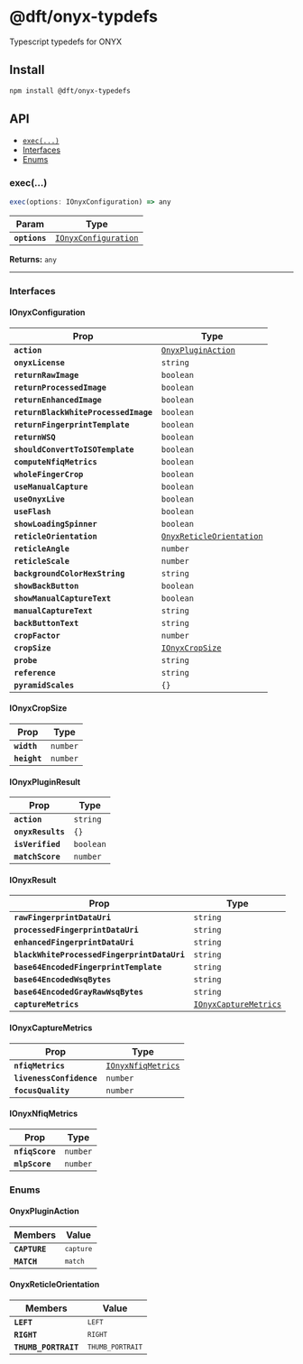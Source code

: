 # @dft/onyx-typdefs
Typescript typedefs for ONYX
## Install

```bash
npm install @dft/onyx-typedefs
```

## API

<docgen-index>

* [`exec(...)`](#exec)
* [Interfaces](#interfaces)
* [Enums](#enums)

</docgen-index>

<docgen-api>
<!--Update the source file JSDoc comments and rerun docgen to update the docs below-->

### exec(...)

```typescript
exec(options: IOnyxConfiguration) => any
```

| Param         | Type                                                              |
| ------------- | ----------------------------------------------------------------- |
| **`options`** | <code><a href="#ionyxconfiguration">IOnyxConfiguration</a></code> |

**Returns:** <code>any</code>

--------------------


### Interfaces


#### IOnyxConfiguration

| Prop                                 | Type                                                                      |
| ------------------------------------ | ------------------------------------------------------------------------- |
| **`action`**                         | <code><a href="#onyxpluginaction">OnyxPluginAction</a></code>             |
| **`onyxLicense`**                    | <code>string</code>                                                       |
| **`returnRawImage`**                 | <code>boolean</code>                                                      |
| **`returnProcessedImage`**           | <code>boolean</code>                                                      |
| **`returnEnhancedImage`**            | <code>boolean</code>                                                      |
| **`returnBlackWhiteProcessedImage`** | <code>boolean</code>                                                      |
| **`returnFingerprintTemplate`**      | <code>boolean</code>                                                      |
| **`returnWSQ`**                      | <code>boolean</code>                                                      |
| **`shouldConvertToISOTemplate`**     | <code>boolean</code>                                                      |
| **`computeNfiqMetrics`**             | <code>boolean</code>                                                      |
| **`wholeFingerCrop`**                | <code>boolean</code>                                                      |
| **`useManualCapture`**               | <code>boolean</code>                                                      |
| **`useOnyxLive`**                    | <code>boolean</code>                                                      |
| **`useFlash`**                       | <code>boolean</code>                                                      |
| **`showLoadingSpinner`**             | <code>boolean</code>                                                      |
| **`reticleOrientation`**             | <code><a href="#onyxreticleorientation">OnyxReticleOrientation</a></code> |
| **`reticleAngle`**                   | <code>number</code>                                                       |
| **`reticleScale`**                   | <code>number</code>                                                       |
| **`backgroundColorHexString`**       | <code>string</code>                                                       |
| **`showBackButton`**                 | <code>boolean</code>                                                      |
| **`showManualCaptureText`**          | <code>boolean</code>                                                      |
| **`manualCaptureText`**              | <code>string</code>                                                       |
| **`backButtonText`**                 | <code>string</code>                                                       |
| **`cropFactor`**                     | <code>number</code>                                                       |
| **`cropSize`**                       | <code><a href="#ionyxcropsize">IOnyxCropSize</a></code>                   |
| **`probe`**                          | <code>string</code>                                                       |
| **`reference`**                      | <code>string</code>                                                       |
| **`pyramidScales`**                  | <code>{}</code>                                                           |


#### IOnyxCropSize

| Prop         | Type                |
| ------------ | ------------------- |
| **`width`**  | <code>number</code> |
| **`height`** | <code>number</code> |


#### IOnyxPluginResult

| Prop              | Type                 |
| ----------------- | -------------------- |
| **`action`**      | <code>string</code>  |
| **`onyxResults`** | <code>{}</code>      |
| **`isVerified`**  | <code>boolean</code> |
| **`matchScore`**  | <code>number</code>  |


#### IOnyxResult

| Prop                                        | Type                                                                |
| ------------------------------------------- | ------------------------------------------------------------------- |
| **`rawFingerprintDataUri`**                 | <code>string</code>                                                 |
| **`processedFingerprintDataUri`**           | <code>string</code>                                                 |
| **`enhancedFingerprintDataUri`**            | <code>string</code>                                                 |
| **`blackWhiteProcessedFingerprintDataUri`** | <code>string</code>                                                 |
| **`base64EncodedFingerprintTemplate`**      | <code>string</code>                                                 |
| **`base64EncodedWsqBytes`**                 | <code>string</code>                                                 |
| **`base64EncodedGrayRawWsqBytes`**          | <code>string</code>                                                 |
| **`captureMetrics`**                        | <code><a href="#ionyxcapturemetrics">IOnyxCaptureMetrics</a></code> |


#### IOnyxCaptureMetrics

| Prop                     | Type                                                          |
| ------------------------ | ------------------------------------------------------------- |
| **`nfiqMetrics`**        | <code><a href="#ionyxnfiqmetrics">IOnyxNfiqMetrics</a></code> |
| **`livenessConfidence`** | <code>number</code>                                           |
| **`focusQuality`**       | <code>number</code>                                           |


#### IOnyxNfiqMetrics

| Prop            | Type                |
| --------------- | ------------------- |
| **`nfiqScore`** | <code>number</code> |
| **`mlpScore`**  | <code>number</code> |


### Enums


#### OnyxPluginAction

| Members       | Value                  |
| ------------- | ---------------------- |
| **`CAPTURE`** | <code>`capture`</code> |
| **`MATCH`**   | <code>`match`</code>   |


#### OnyxReticleOrientation

| Members              | Value                         |
| -------------------- | ----------------------------- |
| **`LEFT`**           | <code>`LEFT`</code>           |
| **`RIGHT`**          | <code>`RIGHT`</code>          |
| **`THUMB_PORTRAIT`** | <code>`THUMB_PORTRAIT`</code> |

</docgen-api>
